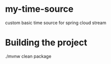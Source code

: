 # my-time-source
custom basic time source for spring cloud stream 

# Building the project
./mvnw clean package

